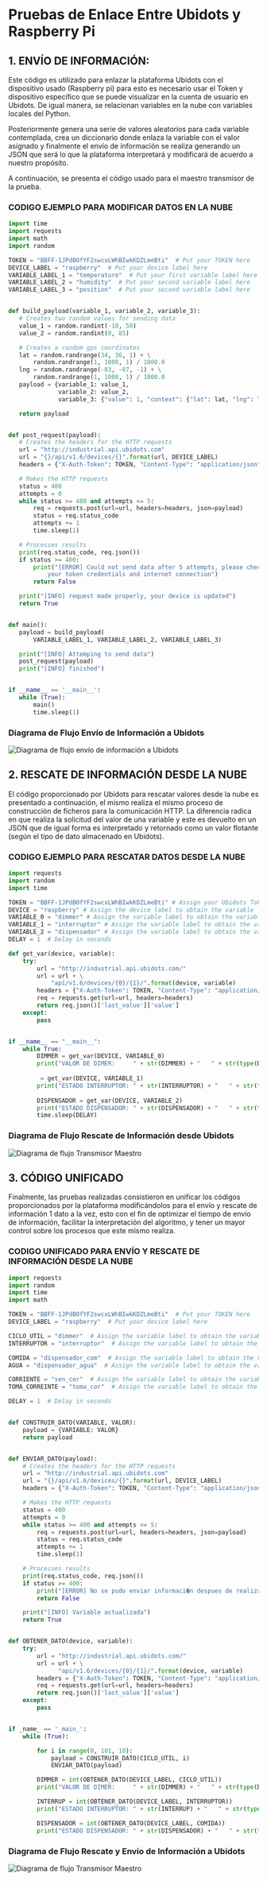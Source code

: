 # Pruebas de Enlace Entre Ubidots y Raspberry Pi
## 1. ENVÍO DE INFORMACIÓN:
Este código es utilizado para enlazar la plataforma Ubidots con el dispositivo usado (Raspberry pi) para esto es necesario usar el Token y dispositivo específico que se puede visualizar en la cuenta de usuario en Ubidots. De igual manera, se relacionan variables en la nube con variables locales del Python. 

Posteriormente genera una serie de valores aleatorios para cada variable contemplada, crea un diccionario donde enlaza la variable con el valor asignado y finalmente el envío de información se realiza generando un JSON que será lo que la plataforma interpretará y modificará de acuerdo a nuestro propósito.

A continuación, se presenta el código usado para el maestro transmisor de la prueba.

### CODIGO EJEMPLO PARA MODIFICAR DATOS EN LA NUBE

 ```python
import time
import requests
import math
import random

TOKEN = "BBFF-1JPdBOfYF2swcxLWhBIwkKDZLmeBti"  # Put your TOKEN here
DEVICE_LABEL = "raspberry"  # Put your device label here 
VARIABLE_LABEL_1 = "temperature"  # Put your first variable label here
VARIABLE_LABEL_2 = "humidity"  # Put your second variable label here
VARIABLE_LABEL_3 = "position"  # Put your second variable label here


def build_payload(variable_1, variable_2, variable_3):
    # Creates two random values for sending data
    value_1 = random.randint(-10, 50)
    value_2 = random.randint(0, 85)

    # Creates a random gps coordinates
    lat = random.randrange(34, 36, 1) + \
        random.randrange(1, 1000, 1) / 1000.0
    lng = random.randrange(-83, -87, -1) + \
        random.randrange(1, 1000, 1) / 1000.0
    payload = {variable_1: value_1,
               variable_2: value_2,
               variable_3: {"value": 1, "context": {"lat": lat, "lng": lng}}}

    return payload


def post_request(payload):
    # Creates the headers for the HTTP requests
    url = "http://industrial.api.ubidots.com"
    url = "{}/api/v1.6/devices/{}".format(url, DEVICE_LABEL)
    headers = {"X-Auth-Token": TOKEN, "Content-Type": "application/json"}

    # Makes the HTTP requests
    status = 400
    attempts = 0
    while status >= 400 and attempts <= 5:
        req = requests.post(url=url, headers=headers, json=payload)
        status = req.status_code
        attempts += 1
        time.sleep(1)

    # Processes results
    print(req.status_code, req.json())
    if status >= 400:
        print("[ERROR] Could not send data after 5 attempts, please check \
            your token credentials and internet connection")
        return False

    print("[INFO] request made properly, your device is updated")
    return True


def main():
    payload = build_payload(
        VARIABLE_LABEL_1, VARIABLE_LABEL_2, VARIABLE_LABEL_3)

    print("[INFO] Attemping to send data")
    post_request(payload)
    print("[INFO] finished")


if __name__ == '__main__':
    while (True):
        main()
        time.sleep(1)

 ```
### Diagrama de Flujo Envío de Información a Ubidots

![Diagrama de flujo envío de información a Ubidots](Imagenes/DIAGRAMA_ENVIAR_INFO.png)

## 2. RESCATE DE INFORMACIÓN DESDE LA NUBE

El código proporcionado por Ubidots para rescatar valores desde la nube es presentado a continuación, el mismo realiza el mismo proceso de construcción de ficheros para la comunicación HTTP. La diferencia radica en que realiza la solicitud del valor de una variable y este es devuelto en un JSON que de igual forma es interpretado y retornado como un valor flotante (según el tipo de dato almacenado en Ubidots).

### CODIGO EJEMPLO PARA RESCATAR DATOS DESDE LA NUBE

```python
import requests
import random
import time

TOKEN = "BBFF-1JPdBOfYF2swcxLWhBIwkKDZLmeBti" # Assign your Ubidots Token
DEVICE = "raspberry" # Assign the device label to obtain the variable
VARIABLE_0 = "dimmer" # Assign the variable label to obtain the variable value
VARIABLE_1 = "interruptor" # Assign the variable label to obtain the variable value
VARIABLE_2 = "dispensador" # Assign the variable label to obtain the variable value
DELAY = 1  # Delay in seconds

def get_var(device, variable):
    try:
        url = "http://industrial.api.ubidots.com/"
        url = url + \
            "api/v1.6/devices/{0}/{1}/".format(device, variable)
        headers = {"X-Auth-Token": TOKEN, "Content-Type": "application/json"}
        req = requests.get(url=url, headers=headers)
        return req.json()['last_value']['value']
    except:
        pass


if __name__ == "__main__":
    while True:
        DIMMER = get_var(DEVICE, VARIABLE_0)
        print("VALOR DE DIMER:     " + str(DIMMER) + "   " + str(type(DIMMER)))
        
         = get_var(DEVICE, VARIABLE_1)
        print("ESTADO INTERRUPTOR: " + str(INTERRUPTOR) + "   " + str(type(INTERRUPTOR)))
        
        DISPENSADOR = get_var(DEVICE, VARIABLE_2)
        print("ESTADO DISPENSADOR: " + str(DISPENSADOR) + "   " + str(type(DISPENSADOR)))
        time.sleep(DELAY)

```
### Diagrama de Flujo Rescate de Información desde Ubidots

![Diagrama de flujo Transmisor Maestro](Imagenes/DIAGRAMA_RESCATAR_INFO.png)

## 3. CÓDIGO UNIFICADO
Finalmente, las pruebas realizadas consistieron en unificar los códigos proporcionados por la plataforma modificándolos para el envío y rescate de información 1 dato a la vez, esto con el fin de optimizar el tiempo de envío de información, facilitar la interpretación del algoritmo, y tener un mayor control sobre los procesos que este mismo realiza.

### CODIGO UNIFICADO PARA ENVÍO Y RESCATE DE INFORMACIÓN DESDE LA NUBE

```python
import requests
import random
import time
import math

TOKEN = "BBFF-1JPdBOfYF2swcxLWhBIwkKDZLmeBti"  # Put your TOKEN here
DEVICE_LABEL = "raspberry"  # Put your device label here

CICLO_UTIL = "dimmer"  # Assign the variable label to obtain the variable value
INTERRUPTOR = "interruptor"  # Assign the variable label to obtain the variable value

COMIDA = "dispensador_com"  # Assign the variable label to obtain the variable value
AGUA = "dispensador_agua"  # Assign the variable label to obtain the variable value

CORRIENTE = "sen_cor"  # Assign the variable label to obtain the variable value
TOMA_CORREINTE = "toma_cor"  # Assign the variable label to obtain the variable value

DELAY = 1  # Delay in seconds


def CONSTRUIR_DATO(VARIABLE, VALOR):
    payload = {VARIABLE: VALOR}
    return payload


def ENVIAR_DATO(payload):
    # Creates the headers for the HTTP requests
    url = "http://industrial.api.ubidots.com"
    url = "{}/api/v1.6/devices/{}".format(url, DEVICE_LABEL)
    headers = {"X-Auth-Token": TOKEN, "Content-Type": "application/json"}

    # Makes the HTTP requests
    status = 400
    attempts = 0
    while status >= 400 and attempts <= 5:
        req = requests.post(url=url, headers=headers, json=payload)
        status = req.status_code
        attempts += 1
        time.sleep(1)

    # Processes results
    print(req.status_code, req.json())
    if status >= 400:
        print("[ERROR] No se pudo enviar informaci�n despues de realizar 5 intentos")
        return False

    print("[INFO] Variable actualizada")
    return True


def OBTENER_DATO(device, variable):
    try:
        url = "http://industrial.api.ubidots.com/"
        url = url + \
              "api/v1.6/devices/{0}/{1}/".format(device, variable)
        headers = {"X-Auth-Token": TOKEN, "Content-Type": "application/json"}
        req = requests.get(url=url, headers=headers)
        return req.json()['last_value']['value']
    except:
        pass


if _name_ == '_main_':
    while (True):

        for i in range(0, 101, 10):
            payload = CONSTRUIR_DATO(CICLO_UTIL, i)
            ENVIAR_DATO(payload)

        DIMMER = int(OBTENER_DATO(DEVICE_LABEL, CICLO_UTIL))
        print("VALOR DE DIMER:     " + str(DIMMER) + "   " + str(type(DIMMER)))

        INTERRUP = int(OBTENER_DATO(DEVICE_LABEL, INTERRUPTOR))
        print("ESTADO INTERRUPTOR: " + str(INTERRUP) + "   " + str(type(INTERRUP)))

        DISPENSADOR = int(OBTENER_DATO(DEVICE_LABEL, COMIDA))
        print("ESTADO DISPENSADOR: " + str(DISPENSADOR) + "   " + str(type(DISPENSADOR)))

```
### Diagrama de Flujo Rescate y Envío de Información a Ubidots

![Diagrama de flujo Transmisor Maestro](Imagenes/DIAGRAMA_UNIFICADO.png)
